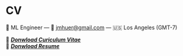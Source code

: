 # CV

👋 ML Engineer — 📧 jmhuer@gmail.com — 🇺🇸 Los Angeles (GMT-7)

📄 [_**Donwload Curiculum Vitae**_](https://github.com/jmhuer/jmhuer.github.io/raw/master/latex-resume/juan-cv/resume.pdf)\
📄 [_**Donwload Resume**_](https://github.com/jmhuer/jmhuer.github.io/raw/master/latex-resume/juan-cv/resume.pdf)
